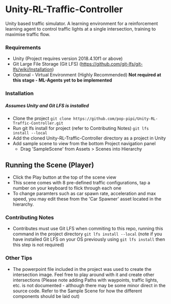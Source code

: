 # Unity-RL-Traffic-Controller
Unity based traffic simulator. A learning environment for a reinforcement learning agent to control traffic lights at a single intersection, training to maximise traffic flow.

### Requirements
* Unity (Project requires version 2018.4.10f1 or above)
* Git Large File Storage (Git LFS) (https://github.com/git-lfs/git-lfs/wiki/Installation)
* Optional - Virtual Environment (Highly Recommended) **Not required at this stage - ML-Agents yet to be implemented**

### Installation
##### Assumes Unity and Git LFS is installed
- Clone the project `git clone https://github.com/pop-pipi/Unity-RL-Traffic-Controller.git`
- Run git lfs install for project (refer to Contributing Notes) `git lfs install --local`
- Add the cloned Unity-RL-Traffic-Controller directory as a project in Unity
- Add sample scene to view from the bottom Project navigation panel
  - Drag 'SampleScene' from Assets > Scenes into Hierarchy
  
## Running the Scene (Player)
- Click the Play button at the top of the scene view
- This scene comes with 8 pre-defined traffic configurations, tap a number on your keyboard to flick through each one
- To change paramters such as car spawn rate, acceleration and max speed, you may edit these from the 'Car Spawner' asset located in the hierarchy. 

### Contributing Notes
- Contributes must use Git LFS when commiting to this repo, running this command in the project directory `git lfs install --local` (note if you have installed Git LFS on your OS previously using `git lfs install` then this step is not required)

### Other Tips
- The powerpoint file included in the project was used to create the intersection image. Feel free to play around with it and create other intersections (Please note adding Paths with waypoints, traffic lights, etc. is not documented - although there may be some minor direct in the source code. Refer to the Sample Scene for how the different components should be laid out)
